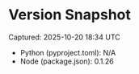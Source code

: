 # Version Snapshot

Captured: 2025-10-20 18:34 UTC

- Python (pyproject.toml): N/A
- Node (package.json):    0.1.26
